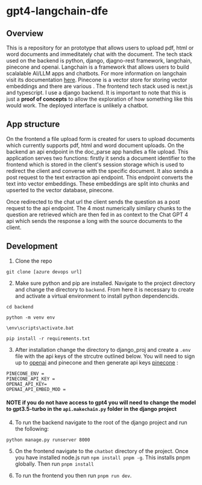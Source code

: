 # gpt4-langchain-dfe

## Overview

This is a repository for an prototype that allows users to upload pdf, html or word documents and immeditately chat with the document. The tech stack used on the backend is python, django, djagno-rest framework, langchain, pinecone and openai. Langchain is a framework that allows users to build scalalable AI/LLM apps and chatbots. For more information on langchain visit its documentation [here](https://python.langchain.com/en/latest/index.html). Pinecone is a vector store for storing vector embeddings and there are various . The frontend tech stack used is next.js and typescript. I use a django backend. It is important to note that this is just a 
**proof of concepts** to allow the exploration of how something like this would work. The deployed interface is unlikely a chatbot.


## App structure

On the frontend a file upload form is created for users to upload documents which currently supports pdf, html and word document uploads. On the backend an api endpoint in the doc_parse app handles a file upload. This application serves two functions: firstly it sends a document identifier to the frontend which is stored in the client's session storage which is used to redirect the client and converse with the specific document. It also sends a post request to the text extraction api endpoint. This endpoint converts the text into vector embeddings. These embeddings are split into chunks and upserted to the vector database, pinecone. 

Once redirected to the chat url the client sends the question as a post request to the api endpoint. The 4 most numerically similary chunks to the question are retrieved which are then fed in as context to the Chat GPT 4 api which sends the response a long with the source documents to the client. 


## Development

1. Clone the repo 
```
git clone [azure devops url]
```

2. Make sure python and pip are installed. Navigate to the project directory and change the directory to `backend`. From here it is necessary to create and activate a virtual environment to install python dependencids.

```
cd backend

python -m venv env

\env\scripts\activate.bat

pip install -r requirements.txt
```

3. After installation change the directory to django_proj and create a `.env` file with the api keys of the strcutre outlined below. You will need to sign up to [openai](https://platform.openai.com) and pinecone and then generate api keys [pinecone](https://app.pinecone.io/) :

```
PINECONE_ENV = 
PINECONE_API_KEY =
OPENAI_API_KEY= 
OPENAI_API_EMBED_MOD = 
```

#### NOTE if you do not have access to gpt4 you will need to change the model to gpt3.5-turbo in the `api.makechain.py` folder in the django project

4. To run the backend navigate to the root of the django project and run the following:
``` 
python manage.py runserver 8000
```

5. On the frontend navigate to the `chatbot` directory of the project. Once you have installed node.js run `npm install pnpm -g`. This installs pnpm globally. Then run `pnpm install`

6. To run the frontend you then run `pnpm run dev`. 








